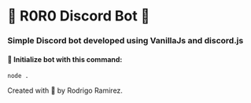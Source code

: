 # 🤖 R0R0 Discord Bot 🤖

### Simple Discord bot developed using VanillaJs and discord.js

#### 🎉 Initialize bot with this command:

`node .`

Created with 🦔 by Rodrigo Ramirez.